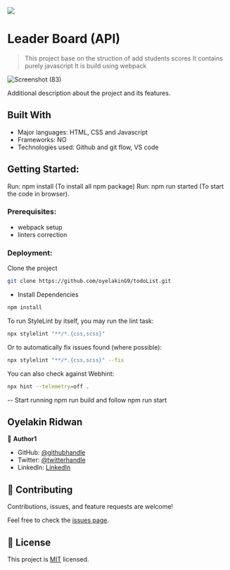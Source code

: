 ![](https://img.shields.io/badge/Microverse-blueviolet)

# Leader Board (API)

> This project base on the struction of add students scores
> It contains purely javascript
> It is build using webpack

![Screenshot (83)](https://user-images.githubusercontent.com/61976324/151200225-71bf8954-945f-4af8-8e69-4b0b6fdfc8e0.png)

Additional description about the project and its features.

## Built With

- Major languages: HTML, CSS and Javascript
- Frameworks: NO
- Technologies used: Github and git flow, VS code

## Getting Started:
 Run: npm install (To install all npm package)
 Run: npm run started (To start the code in browser).

### Prerequisites: 
- webpack setup
- linters correction 

### Deployment:
Clone the project

```bash
git clone https://github.com/oyelakinG9/todoList.git
```

- Install Dependencies

```bash
npm install
```

To run StyleLint by itself, you may run the lint task:

```bash
npx stylelint "**/*.{css,scss}"
```

Or to automatically fix issues found (where possible):

```bash
npx stylelint "**/*.{css,scss}" --fix
```

You can also check against Webhint:

```bash
npx hint --telemetry=off .
```
-- Start running npm run build and follow npm run start


## Oyelakin Ridwan

👤 **Author1**

- GitHub: [@githubhandle](https://github.com/githubhandle)
- Twitter: [@twitterhandle](https://twitter.com/twitterhandle)
- LinkedIn: [LinkedIn](https://linkedin.com/in/linkedinhandle)


## 🤝 Contributing

Contributions, issues, and feature requests are welcome!

Feel free to check the [issues page](https://github.com/oyelakinG9/todoList/issues/2).


## 📝 License

This project is [MIT](./MIT.md) licensed.



